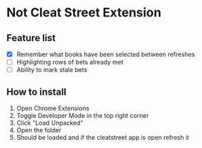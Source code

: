 # Not Cleat Street Extension

## Feature list
- [X] Remember what books have been selected between refreshes
- [ ] Highlighting rows of bets already met
- [ ] Ability to mark stale bets

## How to install
1. Open Chrome Extensions
2. Toggle Developer Mode in the top right corner
3. Click "Load Unpacked"
4. Open the folder
5. Should be loaded and if the cleatstreet app is open refresh it